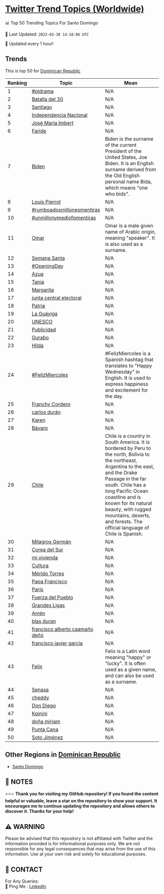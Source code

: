 [Twitter Trend Topics (Worldwide)](https://github.com/ErcinDedeoglu/Twitter-Trend-Topics)
==========


📊 Top 50 Trending Topics For Santo Domingo

📆 Last Updated: `2023-03-30 14:18:06 UTC`

🔧 Updated every 1 hour!


## Trends

This is top 50 for [Dominican Republic](</Dominican Republic>)

| Ranking | Topic | Mean |
| ------- | ------------ | ------------ |
| 1 | [#pldrama](http://twitter.com/search?q=%23pldrama) | N/A |
| 2 | [Batalla del 30](http://twitter.com/search?q=Batalla+del+30) | N/A |
| 3 | [Santiago](http://twitter.com/search?q=Santiago) | N/A |
| 4 | [Independencia Nacional](http://twitter.com/search?q=Independencia+Nacional) | N/A |
| 5 | [José María Imbert](http://twitter.com/search?q=Jos%c3%a9+Mar%c3%ada+Imbert) | N/A |
| 6 | [Faride](http://twitter.com/search?q=Faride) | N/A |
| 7 | [Biden](http://twitter.com/search?q=Biden) | Biden is the surname of the current President of the United States, Joe Biden. It is an English surname derived from the Old English personal name Bida, which means "one who bids". |
| 8 | [Louis Pierrot](http://twitter.com/search?q=Louis+Pierrot) | N/A |
| 9 | [#rumboadosmillonesmentiras](http://twitter.com/search?q=%23rumboadosmillonesmentiras) | N/A |
| 10 | [#unmillonymediofpmentiras](http://twitter.com/search?q=%23unmillonymediofpmentiras) | N/A |
| 11 | [Omar](http://twitter.com/search?q=Omar) | Omar is a male given name of Arabic origin, meaning "speaker". It is also used as a surname. |
| 12 | [Semana Santa](http://twitter.com/search?q=Semana+Santa) | N/A |
| 13 | [#OpeningDay](http://twitter.com/search?q=%23OpeningDay) | N/A |
| 14 | [Azua](http://twitter.com/search?q=Azua) | N/A |
| 15 | [Tania](http://twitter.com/search?q=Tania) | N/A |
| 16 | [Margarita](http://twitter.com/search?q=Margarita) | N/A |
| 17 | [junta central electoral](http://twitter.com/search?q=junta+central+electoral) | N/A |
| 18 | [Patria](http://twitter.com/search?q=Patria) | N/A |
| 19 | [La Guáyiga](http://twitter.com/search?q=La+Gu%c3%a1yiga) | N/A |
| 20 | [UNESCO](http://twitter.com/search?q=UNESCO) | N/A |
| 21 | [Publicidad](http://twitter.com/search?q=Publicidad) | N/A |
| 22 | [Gurabo](http://twitter.com/search?q=Gurabo) | N/A |
| 23 | [Hilda](http://twitter.com/search?q=Hilda) | N/A |
| 24 | [#FelizMiercoles](http://twitter.com/search?q=%23FelizMiercoles) | #FelizMiercoles is a Spanish hashtag that translates to "Happy Wednesday" in English. It is used to express happiness and excitement for the day. |
| 25 | [Franchy Cordero](http://twitter.com/search?q=Franchy+Cordero) | N/A |
| 26 | [carlos durán](http://twitter.com/search?q=carlos+dur%c3%a1n) | N/A |
| 27 | [Karen](http://twitter.com/search?q=Karen) | N/A |
| 28 | [Bávaro](http://twitter.com/search?q=B%c3%a1varo) | N/A |
| 29 | [Chile](http://twitter.com/search?q=Chile) | Chile is a country in South America. It is bordered by Peru to the north, Bolivia to the northeast, Argentina to the east, and the Drake Passage in the far south. Chile has a long Pacific Ocean coastline and is known for its natural beauty, with rugged mountains, deserts, and forests. The official language of Chile is Spanish. |
| 30 | [Milagros Germán](http://twitter.com/search?q=Milagros+Germ%c3%a1n) | N/A |
| 31 | [Corea del Sur](http://twitter.com/search?q=Corea+del+Sur) | N/A |
| 32 | [mi vivienda](http://twitter.com/search?q=mi+vivienda) | N/A |
| 33 | [Cultura](http://twitter.com/search?q=Cultura) | N/A |
| 34 | [Mérido Torres](http://twitter.com/search?q=M%c3%a9rido+Torres) | N/A |
| 35 | [Papa Francisco](http://twitter.com/search?q=Papa+Francisco) | N/A |
| 36 | [París](http://twitter.com/search?q=Par%c3%ads) | N/A |
| 37 | [Fuerza del Pueblo](http://twitter.com/search?q=Fuerza+del+Pueblo) | N/A |
| 38 | [Grandes Ligas](http://twitter.com/search?q=Grandes+Ligas) | N/A |
| 39 | [Amén](http://twitter.com/search?q=Am%c3%a9n) | N/A |
| 40 | [blas duran](http://twitter.com/search?q=blas+duran) | N/A |
| 41 | [francisco alberto caamaño deñó](http://twitter.com/search?q=francisco+alberto+caama%c3%b1o+de%c3%b1%c3%b3) | N/A |
| 42 | [francisco javier garcía](http://twitter.com/search?q=francisco+javier+garc%c3%ada) | N/A |
| 43 | [Felix](http://twitter.com/search?q=Felix) | Felix is a Latin word meaning "happy" or "lucky". It is often used as a given name, and can also be used as a surname. |
| 44 | [Senasa](http://twitter.com/search?q=Senasa) | N/A |
| 45 | [cheddy](http://twitter.com/search?q=cheddy) | N/A |
| 46 | [Don Diego](http://twitter.com/search?q=Don+Diego) | N/A |
| 47 | [Kpinini](http://twitter.com/search?q=Kpinini) | N/A |
| 48 | [doña miriam](http://twitter.com/search?q=do%c3%b1a+miriam) | N/A |
| 49 | [Punta Cana](http://twitter.com/search?q=Punta+Cana) | N/A |
| 50 | [Soto Jiménez](http://twitter.com/search?q=Soto+Jim%c3%a9nez) | N/A |



## Other Regions in [Dominican Republic](</Dominican Republic>)

* [Santo Domingo](</Dominican Republic/Santo Domingo.md>)



## 📝 NOTES

⭐⭐⭐ **Thank you for visiting my GitHub repository! If you found the content helpful or valuable, leave a star on the repository to show your support. It encourages me to continue updating the repository and allows others to discover it. Thanks for your help!**


## ⚠️ WARNING

Please be advised that this repository is not affiliated with Twitter and the information provided is for informational purposes only. We are not responsible for any legal consequences that may arise from the use of this information. Use at your own risk and solely for educational purposes.


## 📨 CONTACT

 For Any Queries:  
            🏓 Ping Me : [LinkedIn](https://www.linkedin.com/in/ercindedeoglu/)
